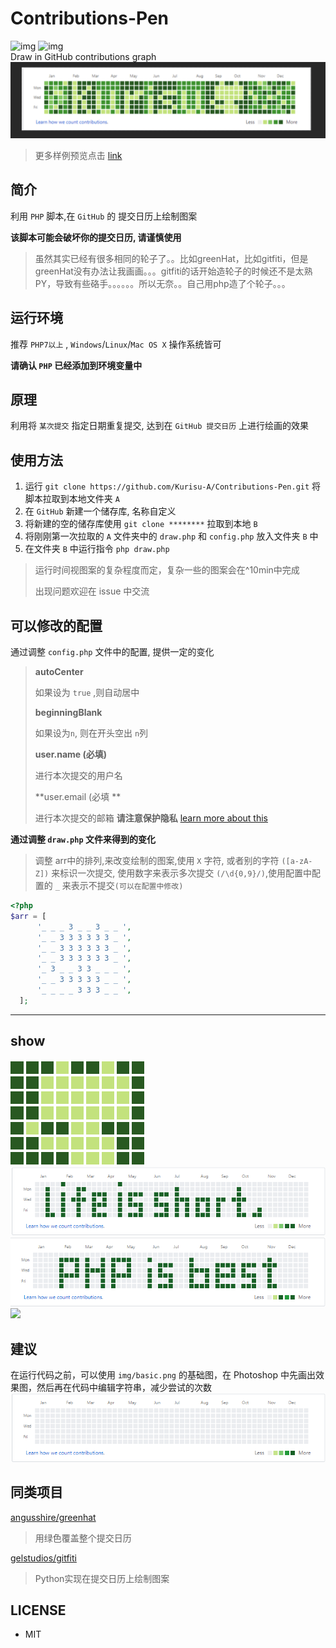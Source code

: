 
# Contributions-Pen
![](https://img.shields.io/badge/PHP-%5E7.0.0-blue.svg 'img')   ![](https://img.shields.io/badge/OS-Windows%20%7C%20Linux%20%7C%20Mac%20OS%20X-green.svg 'img')  
Draw in GitHub contributions graph
![](https://github.com/Kurisu-A/Contributions-Pen/blob/master/img/kurisu2.png)
> 更多样例预览点击 [link](https://github.com/Kurisu-A/Contributions-Pen#show)

## 简介
利用 `PHP` 脚本,在 `GitHub` 的 提交日历上绘制图案

**该脚本可能会破坏你的提交日历, 请谨慎使用**

> 虽然其实已经有很多相同的轮子了。。比如greenHat，比如gitfiti，但是greenHat没有办法让我画画。。。gitfiti的话开始造轮子的时候还不是太熟PY，导致有些硌手。。。。。。所以无奈。。自己用php造了个轮子。。。

## 运行环境
推荐 `PHP7以上` , `Windows`/`Linux`/`Mac OS X` 操作系统皆可

**请确认 `PHP` 已经添加到环境变量中**

## 原理
利用将 `某次提交` 指定日期重复提交, 达到在 `GitHub 提交日历` 上进行绘画的效果

## 使用方法
1. 运行 `git clone https://github.com/Kurisu-A/Contributions-Pen.git` 将脚本拉取到本地文件夹 `A`
2. 在 `GitHub` 新建一个储存库, 名称自定义 
3. 将新建的空的储存库使用 `git clone ********` 拉取到本地 `B`
4. 将刚刚第一次拉取的 `A` 文件夹中的 `draw.php` 和 `config.php` 放入文件夹 `B` 中
5. 在文件夹 `B` 中运行指令 `php draw.php` 

> 运行时间视图案的复杂程度而定，复杂一些的图案会在^10min中完成
>
> 出现问题欢迎在 issue 中交流

## 可以修改的配置
通过调整 `config.php` 文件中的配置, 提供一定的变化

> **autoCenter**
>
> 如果设为 `true` ,则自动居中
>
> **beginningBlank**
>
> 如果设为`n`, 则在开头空出 `n`列
>
> **user.name (必填)**
>
> 进行本次提交的用户名
>
> **user.email (必填 **
>
> 进行本次提交的邮箱 **请注意保护隐私**
> [learn more about this](https://help.github.com/articles/why-are-my-contributions-not-showing-up-on-my-profile/)
>

**通过调整 `draw.php` 文件来得到的变化**

> 调整 arr中的排列,来改变绘制的图案,使用 `X` 字符, 或者别的字符 `([a-zA-Z])` 来标识一次提交, 使用数字来表示多次提交 `(/\d{0,9}/)`,使用配置中配置的 `_` 来表示不提交`(可以在配置中修改)`
>
```PHP
<?php
$arr = [
      '_ _ _ 3 _ _ 3 _ _ ',
      '_ _ 3 3 3 3 3 3 _ ',
      '_ _ 3 3 3 3 3 3 _ ',
      '_ _ 3 3 3 3 3 3 _ ',
      '_ 3 _ _ 3 3 _ _ _ ',
      '_ _ 3 3 3 3 3 _ _ ',
      '_ _ _ _ 3 3 3 _ _ ',
  ];
```
>
------
## show
![](https://github.com/Kurisu-A/Contributions-Pen/blob/master/img/github.png)
![](https://github.com/Kurisu-A/Contributions-Pen/blob/master/img/life%20is%20short.png)
![](https://github.com/Kurisu-A/Contributions-Pen/blob/master/img/php_is_best.png)
![](https://github.com/Kurisu-A/Contributions-Pen/blob/master/img/talk_is_cheep.png)

## 建议
在运行代码之前，可以使用 `img/basic.png` 的基础图，在 Photoshop 中先画出效果图，然后再在代码中编辑字符串，减少尝试的次数  
![](https://github.com/Kurisu-A/Contributions-Pen/blob/master/img/basic.png)

## 同类项目
[angusshire/greenhat](https://github.com/angusshire/greenhat)
> 用绿色覆盖整个提交日历

[gelstudios/gitfiti](https://github.com/gelstudios/gitfiti)
> Python实现在提交日历上绘制图案

## LICENSE
* MIT
